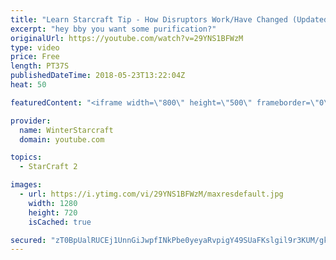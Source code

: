 ```yaml
---
title: "Learn Starcraft Tip - How Disruptors Work/Have Changed (Updated Patch 4.0 2018)"
excerpt: "hey bby you want some purification?"
originalUrl: https://youtube.com/watch?v=29YNS1BFWzM
type: video
price: Free
length: PT37S
publishedDateTime: 2018-05-23T13:22:04Z
heat: 50

featuredContent: "<iframe width=\"800\" height=\"500\" frameborder=\"0\" src=\"https://www.youtube.com/embed/29YNS1BFWzM\" allow=\"accelerometer; autoplay; encrypted-media; gyroscope; picture-in-picture\" allowfullscreen></iframe>"

provider:
  name: WinterStarcraft
  domain: youtube.com

topics:
  - StarCraft 2

images:
  - url: https://i.ytimg.com/vi/29YNS1BFWzM/maxresdefault.jpg
    width: 1280
    height: 720
    isCached: true

secured: "zT0BpUalRUCEj1UnnGiJwpfINkPbe0yeyaRvpigY49SUaFKslgil9r3KUM/gkZs0FZp1VLDzo9yH25+rlArqGIbXTZEXYcwcGUtms0G3J0Fef0N8EUqMMCpzbr1RCcchDjO74E6gw0QLyWZqqXFHaLH8bcU+TBaeSJpI7stZy7c6pnha/Pw9aP7yxirRa1qkMEpseIff67s9vtUJl+MrjfkCSkehqV594TAY9NY+9FiuweUcVL/OKln591u6EeqxGnoDpVlL2R1jcL31/nVjK6v2zyBmOrfVhgXjBkgJTFK137TDruHNjHPs8+pA/vBWGxqigjzGRACFlmKDD3u9HLAeLE89s1CihXe8CoQByef0ipdE0fsZcf02pjjeYl8fpxJ3Qw4KkjtLV4GhHj5suYsMDauWFO4CbdZv5E0n5zE=;D56BERPY6ugROGzw2js20g=="
---
```


